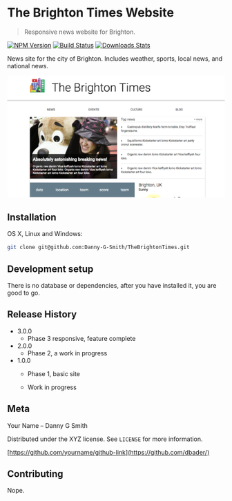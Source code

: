 # The Brighton Times Website
> Responsive news website for Brighton.

[![NPM Version][npm-image]][npm-url]
[![Build Status][travis-image]][travis-url]
[![Downloads Stats][npm-downloads]][npm-url]

News site for the city of Brighton.  Includes weather, sports, local news, and national news.

![](header.png)

## Installation

OS X, Linux and Windows:

```sh
git clone git@github.com:Danny-G-Smith/TheBrightonTimes.git
```

## Development setup

There is no database or dependencies, after you have installed it, you are good to go.


## Release History

* 3.0.0
    * Phase 3 responsive, feature complete
* 2.0.0
    * Phase 2, a work in progress
* 1.0.0
    * Phase 1, basic site

    * Work in progress

## Meta

Your Name – Danny G Smith

Distributed under the XYZ license. See ``LICENSE`` for more information.

[https://github.com/yourname/github-link](https://github.com/dbader/)

## Contributing

Nope.

<!-- Markdown link & img dfn's -->
[npm-image]: https://img.shields.io/npm/v/datadog-metrics.svg?style=flat-square
[npm-url]: https://npmjs.org/package/datadog-metrics
[npm-downloads]: https://img.shields.io/npm/dm/datadog-metrics.svg?style=flat-square
[travis-image]: https://img.shields.io/travis/dbader/node-datadog-metrics/master.svg?style=flat-square
[travis-url]: https://travis-ci.org/dbader/node-datadog-metrics
[wiki]: https://github.com/yourname/yourproject/wiki

